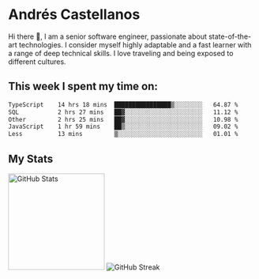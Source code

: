 # Andrés Castellanos

Hi there 👋, I am a senior software engineer, passionate about state-of-the-art technologies. I consider myself highly adaptable and a fast learner with a range of deep technical skills. I love traveling and being exposed to different cultures.

## This week I spent my time on:

<!--START_SECTION:waka-->

```txt
TypeScript    14 hrs 18 mins  ████████████████▒░░░░░░░░   64.87 %
SQL           2 hrs 27 mins   ██▓░░░░░░░░░░░░░░░░░░░░░░   11.12 %
Other         2 hrs 25 mins   ██▓░░░░░░░░░░░░░░░░░░░░░░   10.98 %
JavaScript    1 hr 59 mins    ██▒░░░░░░░░░░░░░░░░░░░░░░   09.02 %
Less          13 mins         ▒░░░░░░░░░░░░░░░░░░░░░░░░   01.01 %
```

<!--END_SECTION:waka-->

## My Stats

<img height="195" src="https://github-readme-stats.vercel.app/api?username=andrescv&show_icons=true&theme=onedark&hide_border=true&card_width=495" alt="GitHub Stats" />

<img src="https://streak-stats.demolab.com?user=andrescv&theme=one-dark-pro&hide_border=true" alt="GitHub Streak" />
